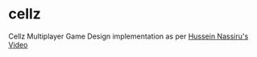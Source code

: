 # cellz
Cellz Multiplayer Game Design implementation as per [Hussein Nassiru's Video ]( https://youtu.be/vJ5cOfiJRgM)
